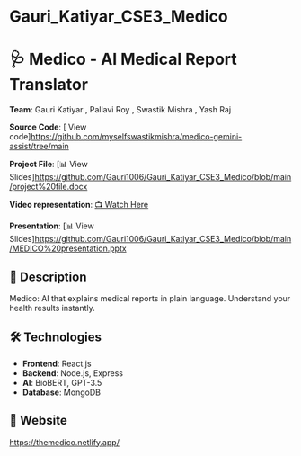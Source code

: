 # Gauri_Katiyar_CSE3_Medico
# 🩺 Medico - AI Medical Report Translator  
**Team**: Gauri Katiyar , Pallavi Roy , Swastik Mishra , Yash Raj 

**Source Code**: [ View code]https://github.com/myselfswastikmishra/medico-gemini-assist/tree/main

**Project File**: [📊 View Slides]https://github.com/Gauri1006/Gauri_Katiyar_CSE3_Medico/blob/main/project%20file.docx

**Video representation**: [📺 Watch Here](link_to_video_in_repo) 

**Presentation**: [📊 View Slides]https://github.com/Gauri1006/Gauri_Katiyar_CSE3_Medico/blob/main/MEDICO%20presentation.pptx

## 📝 Description  
Medico: AI that explains medical reports in plain language. Understand your health results instantly.

## 🛠 Technologies  
- **Frontend**: React.js  
- **Backend**: Node.js, Express  
- **AI**: BioBERT, GPT-3.5  
- **Database**: MongoDB  

## 🚀 Website
https://themedico.netlify.app/
